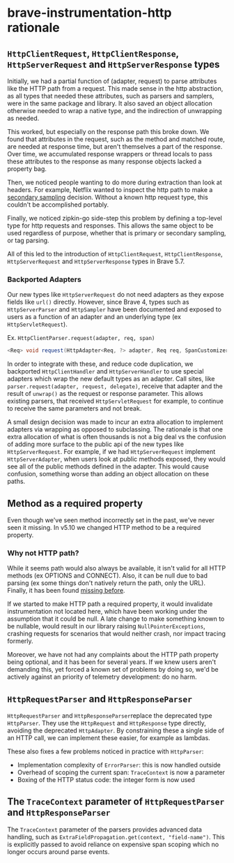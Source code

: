 # brave-instrumentation-http rationale

## `HttpClientRequest`, `HttpClientResponse`, `HttpServerRequest` and `HttpServerResponse` types

Initially, we had a partial function of (adapter, request) to parse attributes
like the HTTP path from a request. This made sense in the http abstraction, as
all types that needed these attributes, such as parsers and samplers, were in
the same package and library. It also saved an object allocation otherwise
needed to wrap a native type, and the indirection of unwrapping as needed.

This worked, but especially on the response path this broke down. We found that
attributes in the request, such as the method and matched route, are needed at
response time, but aren't themselves a part of the response. Over time, we
accumulated response wrappers or thread locals to pass these attributes to the
response as many response objects lacked a property bag.

Then, we noticed people wanting to do more during extraction than look at
headers. For example, Netflix wanted to inspect the http path to make a
[secondary sampling](https://github.com/openzipkin-contrib/zipkin-secondary-sampling) decision.
Without a known http request type, this couldn't be accomplished portably.

Finally, we noticed zipkin-go side-step this problem by defining a top-level
type for http requests and responses. This allows the same object to be used
regardless of purpose, whether that is primary or secondary sampling, or tag
parsing.

All of this led to the introduction of `HttpClientRequest`, `HttpClientResponse`,
`HttpServerRequest` and `HttpServerResponse` types in Brave 5.7.

### Backported Adapters
Our new types like `HttpServerRequest` do not need adapters as they expose
fields like `url()` directly. However, since Brave 4, types such as
`HttpServerParser` and `HttpSampler` have been documented and exposed to users
as a function of an adapter and an underlying type (ex `HttpServletRequest`).

Ex. `HttpClientParser.request(adapter, req, span)`
```java
<Req> void request(HttpAdapter<Req, ?> adapter, Req req, SpanCustomizer span);
```

In order to integrate with these, and reduce code duplication, we backported
`HttpClientHandler` and `HttpServerHandler` to use special adapters which wrap
the new default types as an adapter. Call sites, like
`parser.request(adapter, request, delegate)`, receive that adapter and the
result of `unwrap()` as the request or response parameter. This allows existing
parsers, that received `HttpServletRequest` for example, to continue to receive
the same parameters and not break.

A small design decision was made to incur an extra allocation to implement
adapters via wrapping as opposed to subclassing. The rationale is that one
extra allocation of what is often thousands is not a big deal vs the confusion
of adding more surface to the public api of the new types like
`HttpServerRequest`. For example, if we had `HttpServerRequest` implement
`HttpServerAdapter`, when users look at public methods exposed, they would see
all of the public methods defined in the adapter. This would cause confusion,
something worse than adding an object allocation on these paths.

## Method as a required property

Even though we've seen method incorrectly set in the past, we've never seen it
missing. In v5.10 we changed HTTP method to be a required property.

### Why not HTTP path?
While it seems path would also always be available, it isn't valid for all HTTP
methods (ex OPTIONS and CONNECT). Also, it can be null due to bad parsing (ex
some things don't natively return the path, only the URL). Finally, it has been
found [missing before](https://github.com/reactor/reactor-netty/pull/998).

If we started to make HTTP path a required property, it would invalidate
instrumentation not located here, which have been working under the assumption
that it could be null. A late change to make something known to be nullable,
would result in our library raising `NullPointerExceptions`, crashing requests
for scenarios that would neither crash, nor impact tracing formerly.

Moreover, we have not had any complaints about the HTTP path property being
optional, and it has been for several years. If we knew users aren't demanding
this, yet forced a known set of problems by doing so, we'd be actively against
an priority of telemetry development: do no harm.

## `HttpRequestParser` and `HttpResponseParser`

`HttpRequestParser` and `HttpResponseParser`replace the deprecated type
`HttpParser`. They use the `HttpRequest` and `HttpResponse` type directly,
avoiding the deprecated `HttpAdapter`. By constraining these a single side
of an  HTTP call, we can implement these easier, for example as lambdas.

These also fixes a few problems noticed in practice with `HttpParser`:

 * Implementation complexity of `ErrorParser`: this is now handled outside
 * Overhead of scoping the current span: `TraceContext` is now a parameter
 * Boxing of the HTTP status code: the integer form is now used

## The `TraceContext` parameter of `HttpRequestParser` and `HttpResponseParser`

The `TraceContext` parameter of the parsers provides advanced data handling,
such as `ExtraFieldPropagation.get(context, "field-name")`. This is explicitly
passed to avoid reliance on expensive span scoping which no longer occurs
around parse events.
